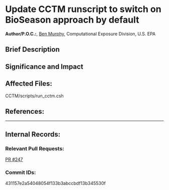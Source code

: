 # Update CCTM runscript to switch on BioSeason approach by default

**Author/P.O.C.:**, [Ben Murphy](mailto:murphy.benjamin@epa.gov), Computational Exposure Division, U.S. EPA

## Brief Description


## Significance and Impact


## Affected Files:

CCTM/scripts/run_cctm.csh  

## References:    

-----
## Internal Records:


### Relevant Pull Requests:
  [PR #247](https://github.com/USEPA/CMAQ_Dev/pull/247)  

### Commit IDs:

431157e2a54048054f133b3abccbdf13b345530f  
